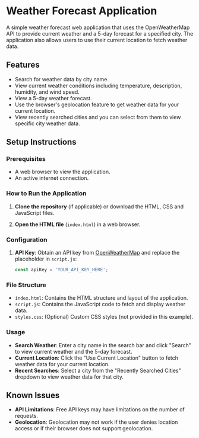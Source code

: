 # Weather Forecast Application

A simple weather forecast web application that uses the OpenWeatherMap API to provide current weather and a 5-day forecast for a specified city. The application also allows users to use their current location to fetch weather data.

## Features

- Search for weather data by city name.
- View current weather conditions including temperature, description, humidity, and wind speed.
- View a 5-day weather forecast.
- Use the browser's geolocation feature to get weather data for your current location.
- View recently searched cities and you can select from them to view specific city weather data.

## Setup Instructions

### Prerequisites

- A web browser to view the application.
- An active internet connection.

### How to Run the Application

1. **Clone the repository** (if applicable) or download the HTML, CSS and  JavaScript files.

2. **Open the HTML file** (`index.html`) in a web browser.

### Configuration

1. **API Key**: Obtain an API key from [OpenWeatherMap](https://openweathermap.org/api) and replace the placeholder in `script.js`:
    ```javascript
    const apiKey = 'YOUR_API_KEY_HERE';
    ```

### File Structure

- `index.html`: Contains the HTML structure and layout of the application.
- `script.js`: Contains the JavaScript code to fetch and display weather data.
- `styles.css`: (Optional) Custom CSS styles (not provided in this example).

### Usage

- **Search Weather**: Enter a city name in the search bar and click "Search" to view current weather and the 5-day forecast.
- **Current Location**: Click the "Use Current Location" button to fetch weather data for your current location.
- **Recent Searches**: Select a city from the "Recently Searched Cities" dropdown to view weather data for that city.

## Known Issues

- **API Limitations**: Free API keys may have limitations on the number of requests.
- **Geolocation**: Geolocation may not work if the user denies location access or if their browser does not support geolocation.